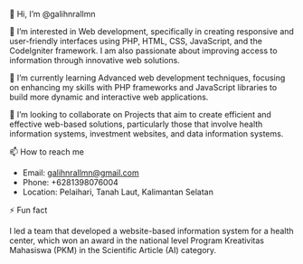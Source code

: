 👋 Hi, I’m @galihnrallmn

👀 I’m interested in
Web development, specifically in creating responsive and user-friendly interfaces using PHP, HTML, CSS, JavaScript, and the CodeIgniter framework. I am also passionate about improving access to information through innovative web solutions.

🌱 I’m currently learning
Advanced web development techniques, focusing on enhancing my skills with PHP frameworks and JavaScript libraries to build more dynamic and interactive web applications.

💞️ I’m looking to collaborate on
Projects that aim to create efficient and effective web-based solutions, particularly those that involve health information systems, investment websites, and data information systems.

📫 How to reach me
- Email: galihnrallmn@gmail.com
- Phone: +6281398076004
- Location: Pelaihari, Tanah Laut, Kalimantan Selatan

⚡ Fun fact

I led a team that developed a website-based information system for a health center, which won an award in the national level Program Kreativitas Mahasiswa (PKM) in the Scientific Article (AI) category.

<!---
galihnrallmn/galihnrallmn is a ✨ special ✨ repository because its `README.md` (this file) appears on your GitHub profile.
You can click the Preview link to take a look at your changes.
--->
